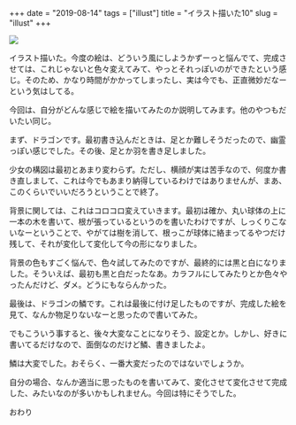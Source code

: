 +++
date = "2019-08-14"
tags = ["illust"]
title = "イラスト描いた10"
slug = "illust"
+++

![](https://syui.ai/img/yui_10.png)

イラスト描いた。今度の絵は、どういう風にしようかずーっと悩んでて、完成させては、これじゃないと色々変えてみて、やっとそれっぽいのができたという感じ。そのため、かなり時間がかかってしまったし、実は今でも、正直微妙だなーという気はしてる。

今回は、自分がどんな感じで絵を描いてみたのか説明してみます。他のやつもだいたい同じ。

まず、ドラゴンです。最初書き込んだときは、足とか難しそうだったので、幽霊っぽい感じでした。その後、足とか羽を書き足しました。

少女の構図は最初とあまり変わらず。ただし、横顔が実は苦手なので、何度か書き直しまして、これは今でもあまり納得しているわけではありませんが、まあ、このくらいでいいだろうということで終了。

背景に関しては、これはコロコロ変えていきます。最初は確か、丸い球体の上に一本の木を書いて、根が張っているというのを書いたわけですが、しっくりこないなーということで、やがては樹を消して、根っこが球体に絡まってるやつだけ残して、それが変化して変化して今の形になりました。

背景の色もすごく悩んで、色々試してみたのですが、最終的には黒と白になりました。そういえば、最初も黒と白だったなあ。カラフルにしてみたりとか色々やったんだけど、ダメ。どうにもならんかった。

最後は、ドラゴンの鱗です。これは最後に付け足したものですが、完成した絵を見て、なんか物足りないなーと思ったので書いてみた。

でもこういう事すると、後々大変なことになりそう、設定とか。しかし、好きに書いてるだけなので、面倒なのだけど鱗、書きましたよ。

鱗は大変でした。おそらく、一番大変だったのではないでしょうか。

自分の場合、なんか適当に思ったものを書いてみて、変化させて変化させて完成した、みたいなのが多いかもしれません。今回は特にそうでした。

おわり


